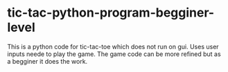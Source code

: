 # tic-tac-python-program-begginer-level
This is a python code for tic-tac-toe which does not run on gui. Uses user inputs neede to play the game. The game code can be more refined but as a begginer it does the work.

